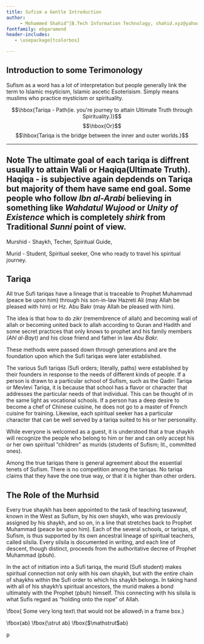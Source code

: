```yaml
---
title: Sufism a Gentle Introduction
author:
	 - Mohammed Shahid^[B.Tech Information Technology, shahid.xyz@yahoo.com]
fontfamily: ebgaramond
header-includes:
   - \usepackage{tcolorbox}

---
```


<!-- \sffamily\fboxrule.1em\fboxsep1em -->
<!-- \fcolorbox{black}{blue!50}{\color{white}} -->
<!-- \begin{minipage}[c][4cm][t]{4cm} -->
<!-- The ultimate goal of each tariqa is diffrent -->
<!-- usually to attain Wali or Haqiqa(Ultimate Truth). -->
<!-- Haqiqa - is subjective again depdends on Tariqa -->
<!-- but majority of them have same end goal. Some -->
<!-- people who follow _Ibn al-Arabi_ believing in -->
<!-- something like _Wahdatul Wujood_ or _Unity of -->
<!-- Existence_ which is -->
<!-- \end{minipage} -->


## Introduction to some Terimonology
Sufism as a word has a lot of interpretation
but people generally link the term to Islamic
msyticism, Islamic ascetic
Esoterisism. Simply means muslims who practice
mysticism or spirituality.

$$\hbox{Tariqa - Path(ie. you're journey to attain Ultimate Truth through Spirituality.)}$$
$$\hbox{Or}$$
$$\hbox{Tariqa is the bridge between the inner and outer worlds.}$$

---
__Note__
The ultimate goal of each tariqa is diffrent usually to attain Wali or Haqiqa(Ultimate Truth).
Haqiqa - is subjective again depdends on Tariqa but majority of them have same end goal.
Some people who follow _Ibn al-Arabi_ believing in something like _Wahdatul Wujood_ or _Unity of Existence_ which is 
completely _shirk_ from Traditional _Sunni_ point of view.
---

Murshid - Shaykh, Techer, Spiritual Guide,
				 
Murid - Student, Spiritual seeker, One who ready to travel his spiritual journey.

## Tariqa

All true Sufi tariqas have a lineage that is
traceable to Prophet Muhammad (peace be upon him)
through his son-in-law Hazreti Ali (may Allah be
pleased with him) or Hz. Abu Bakr (may Allah be
pleased with him).

The idea is that how to do _zikr_ (remembrence of allah) and becoming
wali of allah or becoming united back to allah
according to Quran and Hadith and some secret practices 
that only knows to prophet and his family members _(Ahl al-Bayt)_
and his close friend and father in law _Abu Bakr._

These methods were passed down through generations
and are the foundation upon which the Sufi tariqas
were later established.

The various Sufi tariqas (Sufi orders; literally,
paths) were established by their founders in
response to the needs of different kinds of
people. If a person is drawn to a particular
school of Sufism, such as the Qadiri Tariqa or
Mevlevi Tariqa, it is because that school has a
flavor or character that addresses the particular
needs of that individual. This can be thought
of in the same light as vocational schools. If
a person has a deep desire to become a chef of
Chinese cuisine, he does not go to a master of
French cuisine for training. Likewise, each
spiritual seeker has a particular character that
can be well served by a tariqa suited to his or
her personality.


While everyone is welcomed as a guest, it is
understood that a true shaykh will recognize the
people who belong to him or her and can only
accept his or her own spiritual “children" as
murids (students of Sufism; lit., committed ones).


Among the true tariqas there is general agreement
about the essential tenets of Sufism. There is no
competition among the tariqas. No tariqa claims
that they have the one true way, or that it is
higher than other orders.

## The Role of the Murhsid

Every true shaykh has been appointed to the task
of teaching tasawwuf, known in the West as Sufism,
by his own shaykh, who was previously assigned by
his shaykh, and so on, in a line that stretches
back to Prophet Muhammad (peace be upon him). Each
of the several schools, or tariqas, of Sufism,
is thus supported by its own ancestral lineage
of spiritual teachers, called silsila. Every
silsila is documented in writing, and each line
of descent, though distinct, proceeds from the
authoritative decree of Prophet Muhammad (pbuh).

In the act of initiation into a Sufi tariqa, the
murid (Sufi student) makes spiritual connection
not only with his own shaykh, but with the entire
chain of shaykhs within the Sufi order to which
his shaykh belongs. In taking hand with all of his
shaykh’s spiritual ancestors, the murid makes a
bond ultimately with the Prophet (pbuh) himself.
This connecting with his silsila is what Sufis
regard as “holding onto the rope” of Allah.



\fbox{
		Some very long text\\
		that would not be allowed\\
		in a frame box.}
    
    
\fbox{ab}
\fbox{\strut ab}
\fbox{$\mathstrut$ab}







p
